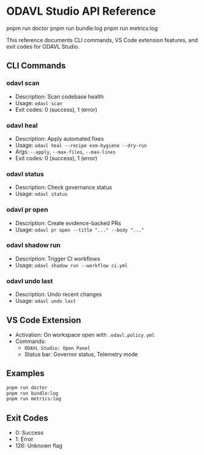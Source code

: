 # ODAVL Studio API Reference

pnpm run doctor
pnpm run bundle:log
pnpm run metrics:log

This reference documents CLI commands, VS Code extension features, and exit codes for ODAVL Studio.

## CLI Commands

### odavl scan

- Description: Scan codebase health
- Usage: `odavl scan`
- Exit codes: 0 (success), 1 (error)

### odavl heal

- Description: Apply automated fixes
- Usage: `odavl heal --recipe esm-hygiene --dry-run`
- Args: `--apply`, `--max-files`, `--max-lines`
- Exit codes: 0 (success), 1 (error)

### odavl status

- Description: Check governance status
- Usage: `odavl status`

### odavl pr open

- Description: Create evidence-backed PRs
- Usage: `odavl pr open --title "..." --body "..."`

### odavl shadow run

- Description: Trigger CI workflows
- Usage: `odavl shadow run --workflow ci.yml`

### odavl undo last

- Description: Undo recent changes
- Usage: `odavl undo last`

## VS Code Extension

- Activation: On workspace open with `.odavl.policy.yml`
- Commands:
  - `ODAVL Studio: Open Panel`
  - Status bar: Governor status, Telemetry mode

## Examples

```bash
pnpm run doctor
pnpm run bundle:log
pnpm run metrics:log
```

## Exit Codes

- 0: Success
- 1: Error
- 126: Unknown flag
